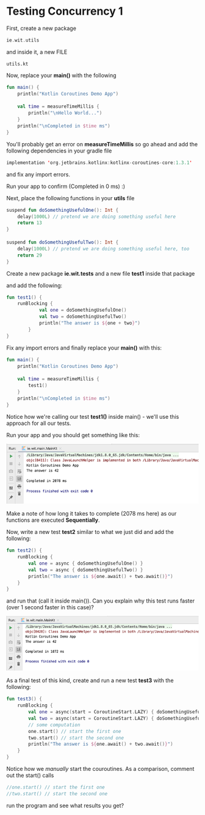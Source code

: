 # Testing Concurrency 1

First, create a new package

~~~kotlin
ie.wit.utils
~~~

and inside it, a new FILE

~~~
utils.kt
~~~

Now, replace your **main()** with the following

~~~kotlin
fun main() {
    println("Kotlin Coroutines Demo App")

    val time = measureTimeMillis {
        println("\nHello World...")
    }
    println("\nCompleted in $time ms")
}
~~~

You'll probably get an error on **measureTimeMillis** so go ahead and add the following dependencies in your gradle file

~~~kotlin
implementation 'org.jetbrains.kotlinx:kotlinx-coroutines-core:1.3.1'
~~~

and fix any import errors.

Run your app to confirm (Completed in 0 ms) :)

Next, place the following functions in your **utils** file

~~~kotlin
suspend fun doSomethingUsefulOne(): Int {
    delay(1000L) // pretend we are doing something useful here
    return 13
}

suspend fun doSomethingUsefulTwo(): Int {
    delay(1000L) // pretend we are doing something useful here, too
    return 29
}
~~~

Create a new package **ie.wit.tests** and a new file **test1** inside that package

and add the following:

~~~kotlin
fun test1() {
    runBlocking {
            val one = doSomethingUsefulOne()
            val two = doSomethingUsefulTwo()
            println("The answer is ${one + two}")
        }
}
~~~

Fix any import errors and finally replace your **main()** with this:

~~~kotlin
fun main() {
    println("Kotlin Coroutines Demo App")

    val time = measureTimeMillis {
        test1()
    }
    println("\nCompleted in $time ms")
}
~~~

Notice how we're calling our test **test1()** inside main() - we'll use this approach for all our tests.

Run your app and you should get something like this:

![](img/s2k01.png)

Make a note of how long it takes to complete (2078 ms here) as our functions are executed **Sequentially**.

Now, write a new test **test2** similar to what we just did and add the following:

~~~kotlin
fun test2() {
    runBlocking {
        val one = async { doSomethingUsefulOne() }
        val two = async { doSomethingUsefulTwo() }
        println("The answer is ${one.await() + two.await()}")
    }
}
~~~

and run that (call it inside main()). Can you explain why this test runs faster (over 1 second faster in this case)?

![](img/s2k02.png)

As a final test of this kind, create and run a new test **test3** with the following:

~~~kotlin
fun test3() {
    runBlocking {
        val one = async(start = CoroutineStart.LAZY) { doSomethingUsefulOne() }
        val two = async(start = CoroutineStart.LAZY) { doSomethingUsefulTwo() }
        // some computation
        one.start() // start the first one
        two.start() // start the second one
        println("The answer is ${one.await() + two.await()}")
    }
}
~~~

Notice how we *manually* start the couroutines. As a comparison, comment out the start() calls

~~~kotlin
//one.start() // start the first one
//two.start() // start the second one
~~~

run the program and see what results you get?
